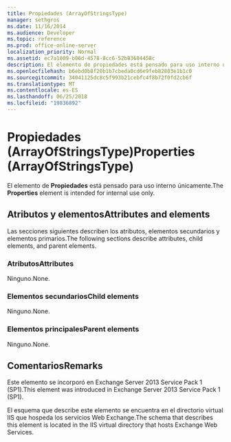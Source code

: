 ```yaml
---
title: Propiedades (ArrayOfStringsType)
manager: sethgros
ms.date: 11/16/2014
ms.audience: Developer
ms.topic: reference
ms.prod: office-online-server
localization_priority: Normal
ms.assetid: ec7a1009-b06d-4578-8cc6-52b83684458c
description: El elemento de propiedades está pensado para uso interno únicamente.
ms.openlocfilehash: b6ebd0b8f20b1b7cbeda0cd6e9feb82803e1b1c0
ms.sourcegitcommit: 34041125dc8c5f993b21cebfc4f8b72f0fd2cb6f
ms.translationtype: MT
ms.contentlocale: es-ES
ms.lasthandoff: 06/25/2018
ms.locfileid: "19836892"
---
```

# <a name="properties-arrayofstringstype"></a><span data-ttu-id="6cc38-103">Propiedades (ArrayOfStringsType)</span><span class="sxs-lookup"><span data-stu-id="6cc38-103">Properties (ArrayOfStringsType)</span></span>

<span data-ttu-id="6cc38-104">El elemento de **Propiedades** está pensado para uso interno únicamente.</span><span class="sxs-lookup"><span data-stu-id="6cc38-104">The **Properties** element is intended for internal use only.</span></span> 

## <a name="attributes-and-elements"></a><span data-ttu-id="6cc38-105">Atributos y elementos</span><span class="sxs-lookup"><span data-stu-id="6cc38-105">Attributes and elements</span></span>

<span data-ttu-id="6cc38-106">Las secciones siguientes describen los atributos, elementos secundarios y elementos primarios.</span><span class="sxs-lookup"><span data-stu-id="6cc38-106">The following sections describe attributes, child elements, and parent elements.</span></span>
  
### <a name="attributes"></a><span data-ttu-id="6cc38-107">Atributos</span><span class="sxs-lookup"><span data-stu-id="6cc38-107">Attributes</span></span>

<span data-ttu-id="6cc38-108">Ninguno.</span><span class="sxs-lookup"><span data-stu-id="6cc38-108">None.</span></span>
  
### <a name="child-elements"></a><span data-ttu-id="6cc38-109">Elementos secundarios</span><span class="sxs-lookup"><span data-stu-id="6cc38-109">Child elements</span></span>

<span data-ttu-id="6cc38-110">Ninguno.</span><span class="sxs-lookup"><span data-stu-id="6cc38-110">None.</span></span>
  
### <a name="parent-elements"></a><span data-ttu-id="6cc38-111">Elementos principales</span><span class="sxs-lookup"><span data-stu-id="6cc38-111">Parent elements</span></span>

<span data-ttu-id="6cc38-112">Ninguno.</span><span class="sxs-lookup"><span data-stu-id="6cc38-112">None.</span></span>
  
## <a name="remarks"></a><span data-ttu-id="6cc38-113">Comentarios</span><span class="sxs-lookup"><span data-stu-id="6cc38-113">Remarks</span></span>

<span data-ttu-id="6cc38-114">Este elemento se incorporó en Exchange Server 2013 Service Pack 1 (SP1).</span><span class="sxs-lookup"><span data-stu-id="6cc38-114">This element was introduced in Exchange Server 2013 Service Pack 1 (SP1).</span></span>
  
<span data-ttu-id="6cc38-115">El esquema que describe este elemento se encuentra en el directorio virtual IIS que hospeda los servicios Web Exchange.</span><span class="sxs-lookup"><span data-stu-id="6cc38-115">The schema that describes this element is located in the IIS virtual directory that hosts Exchange Web Services.</span></span>
  

